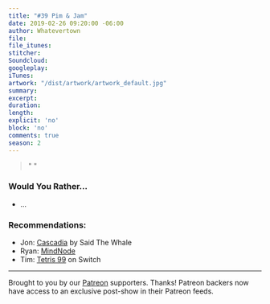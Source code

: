 ```yaml
---
title: "#39 Pim & Jam"
date: 2019-02-26 09:20:00 -06:00
author: Whatevertown
file: 
file_itunes: 
stitcher: 
Soundcloud: 
googleplay: 
iTunes: 
artwork: "/dist/artwork/artwork_default.jpg"
summary: 
excerpt: 
duration: 
length: 
explicit: 'no'
block: 'no'
comments: true
season: 2
---
```


> " "

### Would You Rather…
- …​

### Recommendations:
- Jon: [Cascadia](https://open.spotify.com/album/05yItt2HnvymtxET3YJHlm?si=pZEbyesERf6EuuF4uEwL5w) by Said The Whale
- Ryan: [MindNode](https://mindnode.com)
- Tim: [Tetris 99](https://www.nintendo.com/games/detail/tetris-99-switch) on Switch

---

Brought to you by our [Patreon](https://www.patreon.com/whatevertown) supporters. Thanks! Patreon backers now have access to an exclusive post-show in their Patreon feeds.